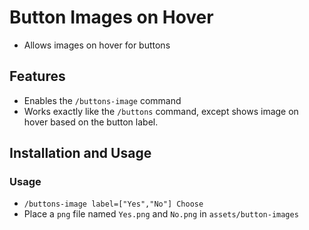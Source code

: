 # Button Images on Hover

- Allows images on hover for buttons

## Features

- Enables the `/buttons-image` command
- Works exactly like the `/buttons` command, except shows image on hover based on the button label.

## Installation and Usage

### Usage

- `/buttons-image label=["Yes","No"] Choose`
- Place a `png` file named `Yes.png` and `No.png` in `assets/button-images`
